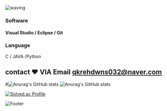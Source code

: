 ![waving](https://capsule-render.vercel.app/api?type=waving&height=200&text=DongjunPark&fontAlign=30&fontAlignY=35&color=gradient)


### Software
#### Visual Studio / Eclipse / Git 

### Language

C / JAVA /Python

## contact ❤️ VIA Email qkrehdwns032@naver.com



#![Anurag's GitHub stats](https://github-readme-stats.vercel.app/api?username=qkrehdwns032&show_icons=true&theme=radical)
![Anurag's GitHub stats](https://github-readme-stats.vercel.app/api?username=qkrehdwns032&show_icons=true&theme=radical)

[![Solved.ac Profile](http://mazassumnida.wtf/api/v2/generate_badge?boj=qkrehdwns032)](https://solved.ac/qkrehdwns032/)

![Footer](https://capsule-render.vercel.app/api?type=waving&color=gradient&height=200&section=footer)
